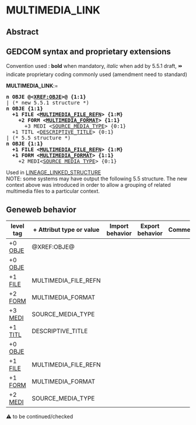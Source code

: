 ﻿# MULTIMEDIA_LINK
## Abstract


## GEDCOM syntax and proprietary extensions
Convention used : **bold** when mandatory, _italic_ when add by 5.5.1 draft, &#x23E9; indicate proprietary coding commonly used (amendment need to standard)<br />

**MULTIMEDIA_LINK**:=
<pre>
<b>n OBJE @&lt;<a href=Ged.XREF_OBJE.md>XREF:OBJE</a>&gt;@ {1:1}</b>
| (* new 5.5.1 structure *)
<b>n OBJE {1:1}</b>
<b>  +1 FILE &lt;<a href=Ged.MULTIMEDIA_FILE_REFN.md>MULTIMEDIA_FILE_REFN</a>&gt; {1:M}</b>
<b>    +2 FORM &lt;<a href=Ged.MULTIMEDIA_FORMAT.md>MULTIMEDIA_FORMAT</a>&gt; {1:1}</b>
      +3 MEDI &lt;<a href=Ged.SOURCE_MEDIA_TYPE.md>SOURCE_MEDIA_TYPE</a>&gt; {0:1}
  +1 TITL &lt;<a href=Ged.DESCRIPTIVE_TITLE.md>DESCRIPTIVE_TITLE</a>&gt; {0:1}
| (* 5.5 structure *)
<b>n OBJE {1:1}</b>
<b>  +1 FILE &lt;<a href=Ged.MULTIMEDIA_FILE_REFN.md>MULTIMEDIA_FILE_REFN</a>&gt; {1:M}</b>
<b>  +1 FORM &lt;<a href=Ged.MULTIMEDIA_FORMAT.md>MULTIMEDIA_FORMAT</a>&gt; {1:1}</b>
    +2 MEDI&lt;<a href=Ged.SOURCE_MEDIA_TYPE.md>SOURCE_MEDIA_TYPE</a>&gt; {0:1}
</pre>
Used in <a href=Ged.LINEAGE_LINKED_STRUCTURE.md>LINEAGE_LINKED_STRUCTURE</a><br />
NOTE: some systems may have output the following 5.5 structure. The new context above was
introduced in order to allow a grouping of related multimedia files to a particular context.
## Geneweb behavior

level tag  | + Attribut type or value | Import behavior | Export behavior  | Comment 
---------- | ------------- | :---------------: | :-----------------:| -----------
+0 <a href=Ged.GLOSSARY.md#obje>OBJE</a> | @XREF:OBJE@ | | |
+0 <a href=Ged.GLOSSARY.md#obje>OBJE</a> |  | | |
+1 <a href=Ged.GLOSSARY.md#file>FILE</a> | MULTIMEDIA_FILE_REFN | | |
+2 <a href=Ged.GLOSSARY.md#form>FORM</a> | MULTIMEDIA_FORMAT | | |
+3 <a href=Ged.GLOSSARY.md#medi>MEDI</a> | SOURCE_MEDIA_TYPE | | |
+1 <a href=Ged.GLOSSARY.md#titl>TITL</a> | DESCRIPTIVE_TITLE | | |
+0 <a href=Ged.GLOSSARY.md#obje>OBJE</a> |  | | |
+1 <a href=Ged.GLOSSARY.md#file>FILE</a> | MULTIMEDIA_FILE_REFN | | |
+1 <a href=Ged.GLOSSARY.md#form>FORM</a> | MULTIMEDIA_FORMAT | | |
+2 <a href=Ged.GLOSSARY.md#medi>MEDI</a> | SOURCE_MEDIA_TYPE | | |

:warning: to be continued/checked

